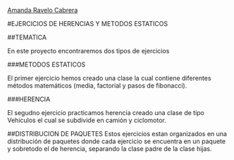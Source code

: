 [Amanda Ravelo Cabrera](https://github.com/)

#EJERCICIOS DE HERENCIAS Y METODOS ESTATICOS

##TEMATICA

En este proyecto encontraremos dos tipos de ejercicios

###METODOS ESTATICOS

El primer ejercicio hemos creado una clase la cual contiene diferentes métodos matemáticos (media, factorial y pasos de fibonacci).

###HERENCIA

El segudno ejercicio practicamos herencia creado una clase de tipo Vehiculos el cual se subdivide en camión y ciclomotor.

##DISTRIBUCION DE PAQUETES
Estos ejercicios estan organizados en una distribución de paquetes donde cada ejercicio se encuentra en un paquete y sobretodo el de herencia, separando la clase padre de la clase hijas.


